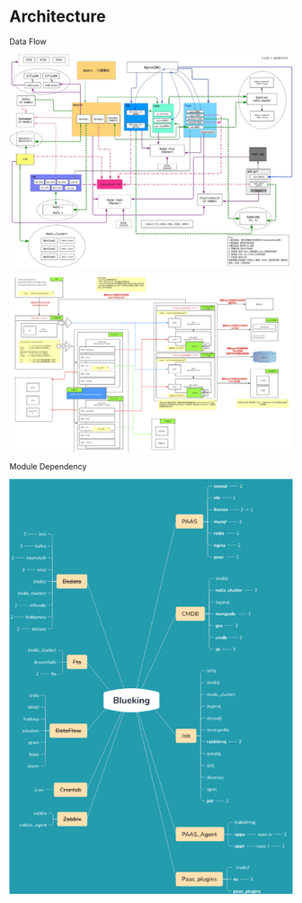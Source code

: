 # Architecture

Data Flow

![](../../../.gitbook/assets/image%20%284%29.png)

![](../../../.gitbook/assets/image%20%286%29.png)



Module Dependency

![](../../../.gitbook/assets/image%20%2811%29.png)

